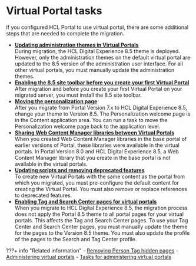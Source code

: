 # Virtual Portal tasks

If you configured HCL Portal to use virtual portal, there are some additional steps that are needed to complete the migration.

-   **[Updating administration themes in Virtual Portals](mig_post_vp_admintheme.md)**  
During migration, the HCL Digital Experience 8.5 theme is deployed. However, only the administration themes on the default virtual portal are updated to the 8.5 version of the administration user interface. For all other virtual portals, you must manually update the administration themes.
-   **[Enabling the 8.5 site toolbar before you create your first Virtual Portal](mig_t_enable_toolbar_newvp.md)**  
 After migration and before you create your first Virtual Portal on your migrated server, you must install the 8.5 site toolbar.
-   **[Moving the personalization page](mig_post_move_pzn.md)**  
After you migrate from Portal Version 7.x to HCL Digital Experience 8.5, change your theme to Version 8.5. The Personalization welcome page is in the Content application area. You can run a task to move the Personalization welcome page back to the application level.
-   **[Sharing Web Content Manager libraries between Virtual Portals](mig_post_vp_sharing_wcm.md)**  
When you created Web Content Manager libraries in the base portal of earlier versions of Portal, these libraries were available in the virtual portals. In Portal Version 8.0 and HCL Digital Experience 8.5, a Web Content Manager library that you create in the base portal is not available in the virtual portals.
-   **[Updating scripts and removing deprecated features](mig_post_vp_update_remove.md)**  
To create new Virtual Portals with the same content as the portal from which you migrated, you must pre-configure the default content for creating the Virtual Portal. You must also remove or replace references to deprecated features.
-   **[Enabling Tag and Search Center pages for virtual portals](mig_post_vp_tagandsearch.md)**  
When you migrate to HCL Digital Experience 8.5, the migration process does not apply the Portal 8.5 theme to all portal pages for your virtual portals. This affects the Tag and Search Center pages. To use your Tag Center and Search Center pages, you must manually update the theme for the pages to the Version 8.5 theme. You must also update the profile of the pages to the Search and Tag Center profile.


???+ info "Related information" 
    -   [Removing Person Tag hidden pages](../../.././../../../../deployment/manage/migrate/next_steps/post_mig_activities/portal_task/mig_post_person_tag.md)
    -   [Administering virtual portals](../../../../../../../build_sites/virtual_portal/adm_vp_task/index.md)
    -   [Tasks for administering virtual portals](../../../../../../../build_sites/virtual_portal/adm_vp_task/vp_adm_task/index.md)

